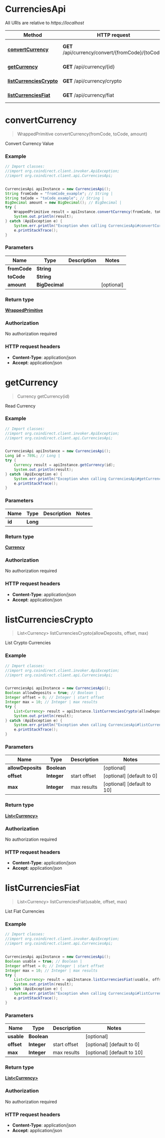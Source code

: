 # CurrenciesApi

All URIs are relative to *https://localhost*

Method | HTTP request | Description
------------- | ------------- | -------------
[**convertCurrency**](CurrenciesApi.md#convertCurrency) | **GET** /api/currency/convert/{fromCode}/{toCode} | Convert Currency Value
[**getCurrency**](CurrenciesApi.md#getCurrency) | **GET** /api/currency/{id} | Read Currency
[**listCurrenciesCrypto**](CurrenciesApi.md#listCurrenciesCrypto) | **GET** /api/currency/crypto | List Crypto Currencies
[**listCurrenciesFiat**](CurrenciesApi.md#listCurrenciesFiat) | **GET** /api/currency/fiat | List Fiat Currencies


<a name="convertCurrency"></a>
# **convertCurrency**
> WrappedPrimitive convertCurrency(fromCode, toCode, amount)

Convert Currency Value



### Example
```java
// Import classes:
//import org.coindirect.client.invoker.ApiException;
//import org.coindirect.client.api.CurrenciesApi;


CurrenciesApi apiInstance = new CurrenciesApi();
String fromCode = "fromCode_example"; // String | 
String toCode = "toCode_example"; // String | 
BigDecimal amount = new BigDecimal(); // BigDecimal | 
try {
    WrappedPrimitive result = apiInstance.convertCurrency(fromCode, toCode, amount);
    System.out.println(result);
} catch (ApiException e) {
    System.err.println("Exception when calling CurrenciesApi#convertCurrency");
    e.printStackTrace();
}
```

### Parameters

Name | Type | Description  | Notes
------------- | ------------- | ------------- | -------------
 **fromCode** | **String**|  |
 **toCode** | **String**|  |
 **amount** | **BigDecimal**|  | [optional]

### Return type

[**WrappedPrimitive**](WrappedPrimitive.md)

### Authorization

No authorization required

### HTTP request headers

 - **Content-Type**: application/json
 - **Accept**: application/json

<a name="getCurrency"></a>
# **getCurrency**
> Currency getCurrency(id)

Read Currency



### Example
```java
// Import classes:
//import org.coindirect.client.invoker.ApiException;
//import org.coindirect.client.api.CurrenciesApi;


CurrenciesApi apiInstance = new CurrenciesApi();
Long id = 789L; // Long | 
try {
    Currency result = apiInstance.getCurrency(id);
    System.out.println(result);
} catch (ApiException e) {
    System.err.println("Exception when calling CurrenciesApi#getCurrency");
    e.printStackTrace();
}
```

### Parameters

Name | Type | Description  | Notes
------------- | ------------- | ------------- | -------------
 **id** | **Long**|  |

### Return type

[**Currency**](Currency.md)

### Authorization

No authorization required

### HTTP request headers

 - **Content-Type**: application/json
 - **Accept**: application/json

<a name="listCurrenciesCrypto"></a>
# **listCurrenciesCrypto**
> List&lt;Currency&gt; listCurrenciesCrypto(allowDeposits, offset, max)

List Crypto Currencies



### Example
```java
// Import classes:
//import org.coindirect.client.invoker.ApiException;
//import org.coindirect.client.api.CurrenciesApi;


CurrenciesApi apiInstance = new CurrenciesApi();
Boolean allowDeposits = true; // Boolean | 
Integer offset = 0; // Integer | start offset
Integer max = 10; // Integer | max results
try {
    List<Currency> result = apiInstance.listCurrenciesCrypto(allowDeposits, offset, max);
    System.out.println(result);
} catch (ApiException e) {
    System.err.println("Exception when calling CurrenciesApi#listCurrenciesCrypto");
    e.printStackTrace();
}
```

### Parameters

Name | Type | Description  | Notes
------------- | ------------- | ------------- | -------------
 **allowDeposits** | **Boolean**|  | [optional]
 **offset** | **Integer**| start offset | [optional] [default to 0]
 **max** | **Integer**| max results | [optional] [default to 10]

### Return type

[**List&lt;Currency&gt;**](Currency.md)

### Authorization

No authorization required

### HTTP request headers

 - **Content-Type**: application/json
 - **Accept**: application/json

<a name="listCurrenciesFiat"></a>
# **listCurrenciesFiat**
> List&lt;Currency&gt; listCurrenciesFiat(usable, offset, max)

List Fiat Currencies



### Example
```java
// Import classes:
//import org.coindirect.client.invoker.ApiException;
//import org.coindirect.client.api.CurrenciesApi;


CurrenciesApi apiInstance = new CurrenciesApi();
Boolean usable = true; // Boolean | 
Integer offset = 0; // Integer | start offset
Integer max = 10; // Integer | max results
try {
    List<Currency> result = apiInstance.listCurrenciesFiat(usable, offset, max);
    System.out.println(result);
} catch (ApiException e) {
    System.err.println("Exception when calling CurrenciesApi#listCurrenciesFiat");
    e.printStackTrace();
}
```

### Parameters

Name | Type | Description  | Notes
------------- | ------------- | ------------- | -------------
 **usable** | **Boolean**|  | [optional]
 **offset** | **Integer**| start offset | [optional] [default to 0]
 **max** | **Integer**| max results | [optional] [default to 10]

### Return type

[**List&lt;Currency&gt;**](Currency.md)

### Authorization

No authorization required

### HTTP request headers

 - **Content-Type**: application/json
 - **Accept**: application/json

